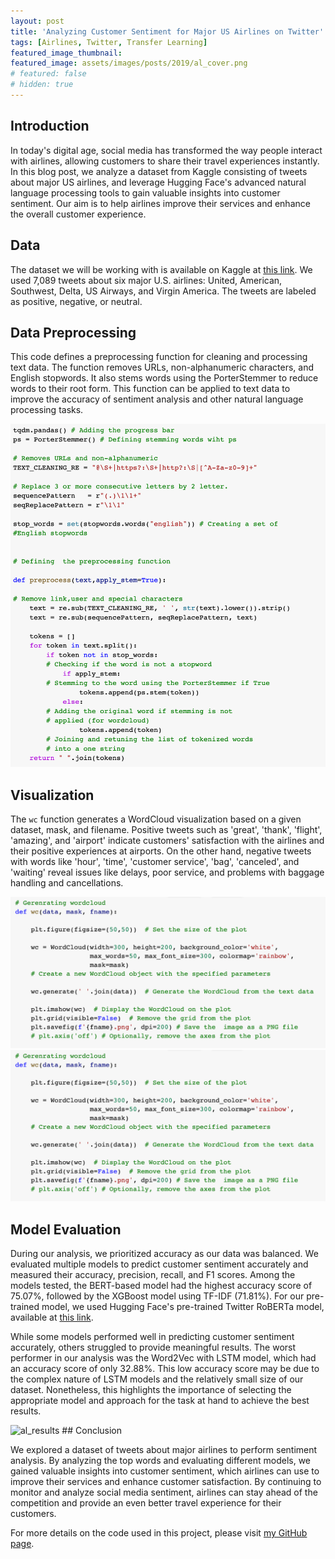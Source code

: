 ```yaml
---
layout: post
title: 'Analyzing Customer Sentiment for Major US Airlines on Twitter'
tags: [Airlines, Twitter, Transfer Learning]
featured_image_thumbnail:
featured_image: assets/images/posts/2019/al_cover.png
# featured: false
# hidden: true
---
```


## Introduction

In today's digital age, social media has transformed the way people interact with airlines, allowing customers to share their travel experiences instantly. In this blog post, we analyze a dataset from Kaggle consisting of tweets about major US airlines, and leverage Hugging Face's advanced natural language processing tools to gain valuable insights into customer sentiment. Our aim is to help airlines improve their services and enhance the overall customer experience.

## Data

The dataset we will be working with is available on Kaggle at [this link](https://www.kaggle.com/datasets/crowdflower/twitter-airline-sentiment). We used 7,089 tweets about six major U.S. airlines: United, American, Southwest, Delta, US Airways, and Virgin America. The tweets are labeled as positive, negative, or neutral.

## Data Preprocessing

This code defines a preprocessing function for cleaning and processing text data. The function removes URLs, non-alphanumeric characters, and English stopwords. It also stems words using the PorterStemmer to reduce words to their root form. This function can be applied to text data to improve the accuracy of sentiment analysis and other natural language processing tasks.

 <img src="/assets/images/posts/2019/clean.png" alt="Clean">

## Visualization

The `wc` function generates a WordCloud visualization based on a given dataset, mask, and filename. Positive tweets such as 'great', 'thank', 'flight', 'amazing', and 'airport' indicate customers' satisfaction with the airlines and their positive experiences at airports. On the other hand, negative tweets with words like 'hour', 'time', 'customer service', 'bag', 'canceled', and 'waiting' reveal issues like delays, poor service, and problems with baggage handling and cancellations.

 <img src="/assets/images/posts/2019/al_wc_code.png" alt="al_wc_code">
 <img src="/assets/images/posts/2019/al_wc.png" alt="al_wc">

## Model Evaluation

During our analysis, we prioritized accuracy as our data was balanced. We evaluated multiple models to predict customer sentiment accurately and measured their accuracy, precision, recall, and F1 scores. Among the models tested, the BERT-based model had the highest accuracy score of 75.07%, followed by the XGBoost model using TF-IDF (71.81%). For our pre-trained model, we used Hugging Face's pre-trained Twitter RoBERTa model, available at [this link](https://huggingface.co/cardiffnlp/twitter-roberta-base-sentiment).

While some models performed well in predicting customer sentiment accurately, others struggled to provide meaningful results. The worst performer in our analysis was the Word2Vec with LSTM model, which had an accuracy score of only 32.88%. This low accuracy score may be due to the complex nature of LSTM models and the relatively small size of our dataset. Nonetheless, this highlights the importance of selecting the appropriate model and approach for the task at hand to achieve the best results.

<img src="/assets/images/posts/2019/al_results.png" alt="al_results">
## Conclusion

We explored a dataset of tweets about major airlines to perform sentiment analysis. By analyzing the top words and evaluating different models, we gained valuable insights into customer sentiment, which airlines can use to improve their services and enhance customer satisfaction. By continuing to monitor and analyze social media sentiment, airlines can stay ahead of the competition and provide an even better travel experience for their customers.

For more details on the code used in this project, please visit [my GitHub page](https://github.com/DataNat/Twitter-Sentiment-US-Airways).
